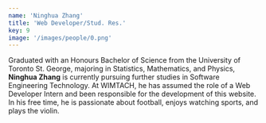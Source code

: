 ```yaml
---
name: 'Ninghua Zhang'
title: 'Web Developer/Stud. Res.'
key: 9
image: '/images/people/0.png'
---
```

Graduated with an Honours Bachelor of Science from the University of Toronto St. George, majoring in Statistics, Mathematics, and Physics, **Ninghua Zhang** is currently pursuing further studies in Software Engineering Technology. At WIMTACH, he has assumed the role of a Web Developer Intern and been responsible for the development of this website. In his free time, he is passionate about football, enjoys watching sports, and plays the violin.